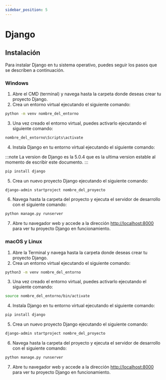 ```yaml
---
sidebar_position: 5
---
```


# Django

## Instalación

Para instalar Django en tu sistema operativo, puedes seguir los pasos que se describen a continuación.

### Windows

1. Abre el CMD (terminal) y navega hasta la carpeta donde deseas crear tu proyecto Django.
2. Crea un entorno virtual ejecutando el siguiente comando:

```bash
python -m venv nombre_del_entorno
```

3. Una vez creado el entorno virtual, puedes activarlo ejecutando el siguiente comando:

```bash
nombre_del_entorno\Scripts\activate
```

4. Instala Django en tu entorno virtual ejecutando el siguiente comando:

:::note
La version de Django es la 5.0.4 que es la ultima version estable al momento de escribir este documento.
:::
```bash
pip install django
```

5. Crea un nuevo proyecto Django ejecutando el siguiente comando:

```bash
django-admin startproject nombre_del_proyecto
```

6. Navega hasta la carpeta del proyecto y ejecuta el servidor de desarrollo con el siguiente comando:

```bash
python manage.py runserver
```

7. Abre tu navegador web y accede a la dirección [http://localhost:8000](http://localhost:8000) para ver tu proyecto Django en funcionamiento.

### macOS y Linux

1. Abre la Terminal y navega hasta la carpeta donde deseas crear tu proyecto Django.
2. Crea un entorno virtual ejecutando el siguiente comando:

```bash
python3 -m venv nombre_del_entorno
```

3. Una vez creado el entorno virtual, puedes activarlo ejecutando el siguiente comando:

```bash
source nombre_del_entorno/bin/activate
```

4. Instala Django en tu entorno virtual ejecutando el siguiente comando:

```bash
pip install django
```

5. Crea un nuevo proyecto Django ejecutando el siguiente comando:

```bash
django-admin startproject nombre_del_proyecto
```

6. Navega hasta la carpeta del proyecto y ejecuta el servidor de desarrollo con el siguiente comando:

```bash
python manage.py runserver
```

7. Abre tu navegador web y accede a la dirección [http://localhost:8000](http://localhost:8000) para ver tu proyecto Django en funcionamiento.

